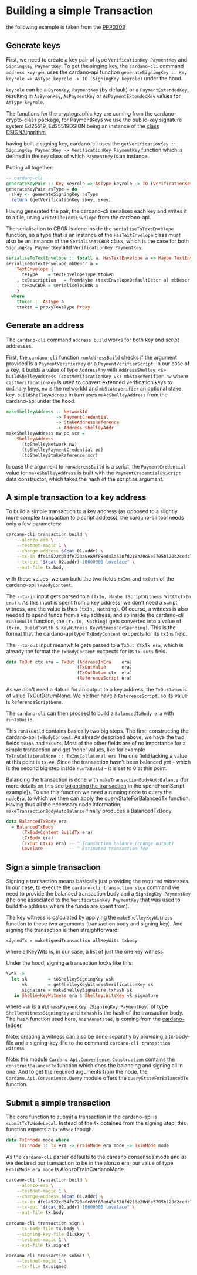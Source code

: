 # Building a simple Transaction

the following example is taken from the [PPP0303](https://github.com/input-output-hk/plutus-pioneer-program/tree/third-iteration/code/week03)

## Generate keys

First, we need to create a key pair of type `VerificationKey PaymentKey` and `SigningKey PaymentKey`. To get the singing key, the `cardano-cli` command `address key-gen` uses the cardano-api function `generateSigningKey :: Key keyrole => AsType keyrole -> IO (SigningKey keyrole)` under the hood.

`keyrole` can be a `ByronKey`, `PaymentKey` (by default) or a `PaymentExtendedKey`, resulting in `AsByronKey`, `AsPaymentKey` or `AsPaymentExtendedKey` values for `AsType keyrole`.

The functions for the cryptographic key are coming from the cardano-crypto-class package, for PaymentKeys we use the public-key signature system Ed25519, Ed25519DSIGN being an instance of the [class DSIGNAlgorithm](https://github.com/input-output-hk/cardano-base/blob/dd60865a18478aa7f2936693da952cd22d76b080/cardano-crypto-class/src/Cardano/Crypto/DSIGN/Ed25519.hs)

having built a signing key, cardano-cli uses the `getVerificationKey :: SigningKey PaymentKey -> VerificationKey PaymentKey` function which is defined in the `Key` class of which `PaymentKey` is an instance. 

Putting all together:

```haskell
-- cardano-cli
generateKeyPair :: Key keyrole => AsType keyrole -> IO (VerificationKey keyrole, SigningKey keyrole)
generateKeyPair asType = do
  skey <- generateSigningKey asType
  return (getVerificationKey skey, skey)
```

Having generated the pair, the cardano-cli serialises each key and writes it to a file, using `writeFileTextEnvelope` from the cardano-api.

The serialisation to CBOR is done inside the `serialiseToTextEnvelope` function, so a type that is an instance of the `HasTextEnvelope` class must also be an instance of the `SerialiseAsCBOR` class, which is the case for both `SigningKey PaymentKey` and `VerificationKey PaymentKey`.

```haskell
serialiseToTextEnvelope :: forall a. HasTextEnvelope a => Maybe TextEnvelopeDescr -> a -> TextEnvelope
serialiseToTextEnvelope mbDescr a =
    TextEnvelope {
      teType    = textEnvelopeType ttoken
    , teDescription   = fromMaybe (textEnvelopeDefaultDescr a) mbDescr
    , teRawCBOR = serialiseToCBOR a
    }
  where
    ttoken :: AsType a
    ttoken = proxyToAsType Proxy
```

## Generate an address

The `cardano-cli` command `address build` works for both key and script addresses.

First, the `cardano-cli` function `runAddressBuild` checks if the argument provided is a `PaymentVerifierKey` or a `PaymentVerifierScript`. In our case of a key, it builds a value of type `AddressAny` with `AddressShelley <$> buildShelleyAddress (castVerificationKey vk) mbStakeVerifier nw` where `castVerificationKey` is used to convert extended verification keys to ordinary keys, `nw` is the networkId and `mbStakeVerifier` an optional stake key. `buildShelleyAddress` in turn uses `makeShelleyAddress` from the cardano-api under the hood.

```haskell
makeShelleyAddress :: NetworkId
                   -> PaymentCredential
                   -> StakeAddressReference
                   -> Address ShelleyAddr
makeShelleyAddress nw pc scr =
    ShelleyAddress
      (toShelleyNetwork nw)
      (toShelleyPaymentCredential pc)
      (toShelleyStakeReference scr)
```

In case the argument to `runAddressBuild` is a script, the `PaymentCredential` value for `makeShelleyAddress` is built with the `PaymentCredentialByScript` data constructor, which takes the hash of the script as argument. 

## A simple transaction to a key address

To build a simple transaction to a key address (as opposed to a slightly more complex transaction to a script address), the cardano-cli tool needs only a few parameters:
 
```bash
cardano-cli transaction build \
    --alonzo-era \
    --testnet-magic 1 \
    --change-address $(cat 01.addr) \
    --tx-in dfc1a522cd34fe723a0e89f68ed43a520fd218e20d8e5705b120d2cedc7f45ad#0 \
    --tx-out "$(cat 02.addr) 10000000 lovelace" \
    --out-file tx.body
```

with these values, we can build the two fields `txIns` and `txOuts` of the cardano-api `TxBodyContent`.

The `--tx-in` input gets parsed to a `(TxIn, Maybe (ScriptWitness WitCtxTxIn era))`. As this input is spent from a key address, we don't need a script witness, and the value is thus `(txIn, Nothing)`. 
Of course, a witness is also needed to spend funds from a key address, and so inside the cardano-cli `runTxBuild` function, the `(tx-in, Nothing)` gets converted into a value of `(txin, BuildTxWith $ KeyWitness KeyWitnessForSpending)`. This is the format that the cardano-api type `TxBodyContent` excpects for its `txIns` field.

The `--tx-out` input meanwhile gets parsed to a `TxOut CtxTx era`, which is already the format the `TxBodyContent` excpects for its `tx-outs` field. 

```haskell
data TxOut ctx era = TxOut (AddressInEra    era)
                           (TxOutValue      era)
                           (TxOutDatum ctx  era)
                           (ReferenceScript era)
```

As we don't need a datum for an output to a key address, the `TxOutDatum` is of value TxOutDatumNone. We neither have a `ReferenceScript`, so its value is `ReferenceScriptNone`.

The `cardano-cli` can then proceed to build a `BalancedTxBody era` with `runTxBuild`.

This `runTxBuild` contains basically two big steps. The first: constructing the cardano-api `txBodyContent`. As already described above, we have the two fields `txIns` and `txOuts`. Most of the other fields are of no importance for a simple transaction and get 'none' values, like for example `TxInsCollateralNone :: TxInsCollateral era`
The one field lacking a value at this point is `txFee`. Since the transaction hasn't been balanced yet - which is the second big step inside `runTxBuild` - it is set to 0 at this point.

Balancing the transaction is done with `makeTransactionBodyAutoBalance` (for more details on this see [balancing the transaction](./spendFromScript.md#balancing-the-transaction) in the spendFromScript example)). To use this function we need a running node to query the `nodeEra`, to which we then can apply the queryStateForBalancedTx function. Having thus all the necessary node information, `makeTransactionBodyAutoBalance` finally produces a BalancedTxBody.
     
```haskell
data BalancedTxBody era
  = BalancedTxBody
      (TxBodyContent BuildTx era)
      (TxBody era)
      (TxOut CtxTx era) -- ^ Transaction balance (change output)
      Lovelace          -- ^ Estimated transaction fee
```

## Sign a simple transaction

Signing a transaction means basically just providing the required witnesses. In our case, to execute the `cardano-cli transaction sign` command we need to provide the balanced transaction body and a `SigningKey PaymentKey` (the one associated to the `VerificationKey PaymentKey` that was used to build the address where the funds are spent from).

The key witness is calculated by applying the `makeShelleyKeyWitness` function to these two arguments (transaction body and signing key). And signing the transaction is then straightforward:

`signedTx = makeSignedTransaction allKeyWits txbody`

where allKeyWits is, in our case, a list of just the one key witness.

Under the hood, signing a transaction looks like this:

``` haskell
\wsk ->
  let sk        = toShelleySigningKey wsk
      vk        = getShelleyKeyWitnessVerificationKey sk
      signature = makeShelleySignature txhash sk
   in ShelleyKeyWitness era $ Shelley.WitVKey vk signature
```

where `wsk` is a `WitnessPaymentKey (SigningKey PaymentKey)` of type `ShelleyWitnessSigningKey` and `txhash` is the hash of the transaction body. The hash function used here, `hashAnnotated`, is coming from the [cardano-ledger](https://github.com/input-output-hk/cardano-ledger/blob/master/libs/cardano-ledger-core/src/Cardano/Ledger/SafeHash.hs)

Note: creating a witness can also be done separatly by providing a tx-body-file and a signing-key-file to the command `cardano-cli transaction witness`

Note: the module `Cardano.Api.Convenience.Construction` contains the `constructBalancedTx` function which does the balancing and signing all in one. And to get the required arguments from the node, the `Cardano.Api.Convenience.Query` module offers the `queryStateForBalancedTx` function.

## Submit a simple transaction

The core function to submit a transaction in the cardano-api is `submitTxToNodeLocal`. Instead of the `Tx` obtained from the signing step, this function expects a `TxInMode` though.

```haskell
data TxInMode mode where
     TxInMode :: Tx era -> EraInMode era mode -> TxInMode mode
```

As the `cardano-cli` parser defaults to the cardano consensus mode and as we declared our transaction to be in the alonzo era, our value of type `EraInMode era mode` is AlonzoEraInCardanoMode. 

```bash
cardano-cli transaction build \
    --alonzo-era \
    --testnet-magic 1 \
    --change-address $(cat 01.addr) \
    --tx-in dfc1a522cd34fe723a0e89f68ed43a520fd218e20d8e5705b120d2cedc7f45ad#0 \
    --tx-out "$(cat 02.addr) 10000000 lovelace" \
    --out-file tx.body

cardano-cli transaction sign \
    --tx-body-file tx.body \
    --signing-key-file 01.skey \
    --testnet-magic 1 \
    --out-file tx.signed

cardano-cli transaction submit \
    --testnet-magic 1 \
    --tx-file tx.signed
```
